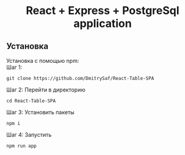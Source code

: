 <h1 align="center">React + Express + PostgreSql application</h1>
<h2>Установка</h2>
Установка с помощью npm: <br>
Шаг 1:

```
git clone https://github.com/DmitrySaf/React-Table-SPA
```

Шаг 2:
Перейти в директорию
  
```
cd React-Table-SPA
```

Шаг 3:
Установить пакеты
  
```
npm i
```

Шаг 4:
Запустить
  
```
npm run app
```
